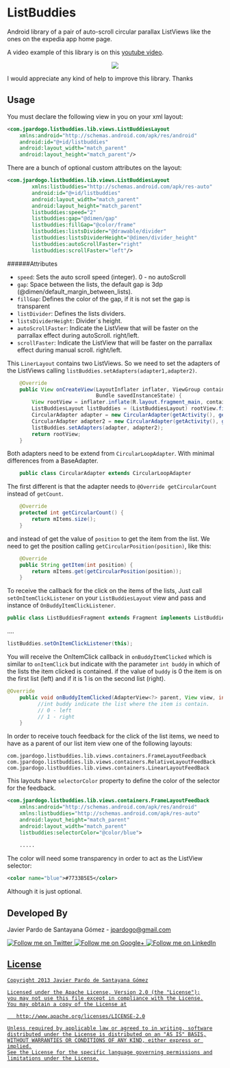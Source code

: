 ListBuddies
===========

Android library of a pair of auto-scroll circular parallax ListViews like the ones on the expedia app home page.

A video example of this library is on this [youtube video][1].

<p align="center">
 <img src="https://raw.github.com/jpardogo/ListBuddies/master/art/screenshot_listbuddies_1.png"/>
</p>

I would appreciate any kind of help to improve this library. Thanks

Usage
-----

You must declare the following view in you on your xml layout:

```xml
<com.jpardogo.listbuddies.lib.views.ListBuddiesLayout 
    xmlns:android="http://schemas.android.com/apk/res/android"
    android:id="@+id/listbuddies"
    android:layout_width="match_parent"
    android:layout_height="match_parent"/>
```

There are a bunch of optional custom attributes on the layout:

```xml
<com.jpardogo.listbuddies.lib.views.ListBuddiesLayout
        xmlns:listbuddies="http://schemas.android.com/apk/res-auto"
        android:id="@+id/listbuddies"
        android:layout_width="match_parent"
        android:layout_height="match_parent"
        listbuddies:speed="2"
        listbuddies:gap="@dimen/gap"
        listbuddies:fillGap="@color/frame"
        listbuddies:listsDivider="@drawable/divider"
        listbuddies:listsDividerHeight="@dimen/divider_height"
        listbuddies:autoScrollFaster="right"
        listbuddies:scrollFaster="left"/>
```

######Attributes

* `speed`: Sets the auto scroll speed (integer). 0 - no autoScroll
* `gap`: Space between the lists, the default gap is 3dp (@dimen/default_margin_between_lists).
* `fillGap`: Defines the color of the gap, if it is not set the gap is transparent
* `listDivider`: Defines the lists dividers.
* `listsDividerHeight`: Divider´s height.
* `autoScrollFaster`: Indicate the ListView that will be faster on the parrallax effect during autoScroll. right/left.
* `scrollFaster`: Indicate the ListView that will be faster on the parrallax effect during manual scroll. right/left.

This `LinerLayout` contains two ListViews. 
So we need to set the adapters of the ListViews calling `listBuddies.setAdapters(adapter1,adapter2)`. 
```java
    @Override
    public View onCreateView(LayoutInflater inflater, ViewGroup container,
                             Bundle savedInstanceState) {
        View rootView = inflater.inflate(R.layout.fragment_main, container, false);
        ListBuddiesLayout listBuddies = (ListBuddiesLayout) rootView.findViewById(R.id.listbuddies);
        CircularAdapter adapter = new CircularAdapter(getActivity(), getResources().getDimensionPixelSize(R.dimen.image_size1), ImagesUrls.imageUrls_left);
        CircularAdapter adapter2 = new CircularAdapter(getActivity(), getResources().getDimensionPixelSize(R.dimen.image_size2), ImagesUrls.imageUrls_right);
        listBuddies.setAdapters(adapter, adapter2);
        return rootView;
    }
```

Both adapters need to be extend from `CircularLoopAdapter`. With minimal differences from a BaseAdapter.

```java
    public class CircularAdapter extends CircularLoopAdapter
```
The first different is that the adapter needs to `@Override getCircularCount` instead of `getCount`.

```java
    @Override
    protected int getCircularCount() {
        return mItems.size();
    }
```

and instead of get the value of `position` to get the item from the list. We need to get the position calling `getCircularPosition(position)`, like this:

```java
    @Override
    public String getItem(int position) {
        return mItems.get(getCircularPosition(position));
    }
```

To receive the callback for the click on the items of the lists, Just call `setOnItemClickListener` on your `ListBuddiesLayout` view and pass and instance of `OnBuddyItemClickListener`.

```java
public class ListBuddiesFragment extends Fragment implements ListBuddiesLayout.OnBuddyItemClickListener
```
....

```java
listBuddies.setOnItemClickListener(this);
```
You will receive the OnItemClick callback in `onBuddyItemClicked` which is similar to `onItemClick` but indicate with the parameter `int buddy` in which of the lists the item clicked is contained.
if the value of `buddy` is 0 the item is on the first list (left) and if it is 1 is on the second list (right).

```java
@Override
    public void onBuddyItemClicked(AdapterView<?> parent, View view, int buddy, int position, long id) {
          //int buddy indicate the list where the item is contain.
          // 0 - left
          // 1 - right
    }
````

In order to receive touch feedback for the click of the list items, we need to have as a parent of our list item view one of the following layouts:

`com.jpardogo.listbuddies.lib.views.containers.FrameLayoutFeedback`
`com.jpardogo.listbuddies.lib.views.containers.RelativeLayoutFeedBack`
`com.jpardogo.listbuddies.lib.views.containers.LinearLayoutFeedBack`

This layouts have `selectorColor` property to define the color of the selector for the feedback. 

```xml
<com.jpardogo.listbuddies.lib.views.containers.FrameLayoutFeedback 
    xmlns:android="http://schemas.android.com/apk/res/android"
    xmlns:listbuddies="http://schemas.android.com/apk/res-auto"
    android:layout_height="match_parent"
    android:layout_width="match_parent"
    listbuddies:selectorColor="@color/blue">
    
    .....
```

The color will need some transparency in order to act as the ListView selector:

```xml
<color name="blue">#7733B5E5</color>
````

Although it is just optional.


Developed By
--------------------

Javier Pardo de Santayana Gómez - <jpardogo@gmail.com>

<a href="https://twitter.com/jpardogo">
  <img alt="Follow me on Twitter"
       src="https://raw.github.com/jpardogo/ListBuddies/master/art/ic_twitter.png" />
</a>
<a href="https://plus.google.com/u/0/+JavierPardo/posts">
  <img alt="Follow me on Google+"
       src="https://raw.github.com/jpardogo/ListBuddies/master/art/ic_google+.png" />
</a>
<a href="http://www.linkedin.com/profile/view?id=155395637">
  <img alt="Follow me on LinkedIn"
       src="https://raw.github.com/jpardogo/ListBuddies/master/art/ic_linkedin.png" />

License
-----------

    Copyright 2013 Javier Pardo de Santayana Gómez

    Licensed under the Apache License, Version 2.0 (the "License");
    you may not use this file except in compliance with the License.
    You may obtain a copy of the License at

       http://www.apache.org/licenses/LICENSE-2.0

    Unless required by applicable law or agreed to in writing, software
    distributed under the License is distributed on an "AS IS" BASIS,
    WITHOUT WARRANTIES OR CONDITIONS OF ANY KIND, either express or implied.
    See the License for the specific language governing permissions and
    limitations under the License.
    
[1]: http://youtu.be/6L7t_5mYTgM

